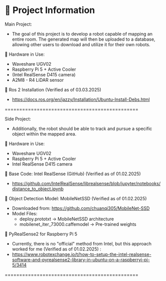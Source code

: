 📌 Project Information
==============================================

Main Project:
- The goal of this project is to develop a robot capable of mapping an entire room. The generated map will then be uploaded to a database, allowing other users to download and utilize it for their own robots.

🔹 Hardware in Use:
   - Waveshare UGV02
   - Raspberry Pi 5 + Active Cooler
   - (Intel RealSense D415 camera)
   - A2M8 - R4 LiDAR sensor

🔹 Ros 2 Installation (Verified as of 03.03.2025)
   - https://docs.ros.org/en/jazzy/Installation/Ubuntu-Install-Debs.html
   
==============================================

Side Project:
- Additionally, the robot should be able to track and pursue a specific object within the mapped area.

🔹 Hardware in Use:
   - Waveshare UGV02
   - Raspberry Pi 5 + Active Cooler
   - Intel RealSense D415 camera

🔹 Base Code: Intel RealSense (GitHub) (Verified as of 01.02.2025)
   - https://github.com/IntelRealSense/librealsense/blob/jupyter/notebooks/distance_to_object.ipynb

🔹 Object Detection Model: MobileNetSSD (Verified as of 01.02.2025)
   - Downloaded from: https://github.com/chuanqi305/MobileNet-SSD
   - Model Files:
     - deploy.prototxt → MobileNetSSD architecture
     - mobilenet_iter_73000.caffemodel → Pre-trained weights

🔹 PyRealSense2 for Raspberry Pi 5
   - Currently, there is no "official" method from Intel, but this approach worked for me (Verified as of 01.02.2025) :
   - https://www.robotexchange.io/t/how-to-setup-the-intel-realsense-software-and-pyrealsense2-library-in-ubuntu-on-a-raspberryi-pi-5/3414

==============================================
